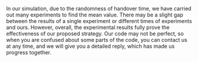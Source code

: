 In our simulation, due to the randomness of handover time, we have carried out many experiments to find the mean value. There may be a slight gap between the results of a single experiment or different times of experiments and ours. However, overall, the experimental results fully prove the effectiveness of our proposed strategy. Our code may not be perfect, so when you are confused about some parts of the code, you can contact us at any time, and we will give you a detailed reply, which has made us progress together.
